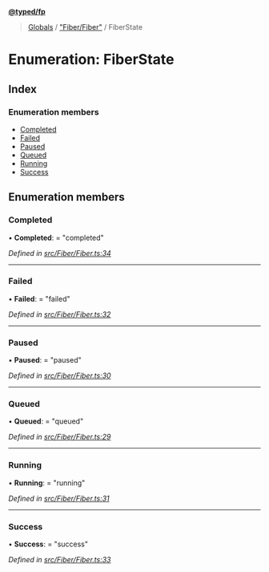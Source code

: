 **[@typed/fp](../README.md)**

> [Globals](../globals.md) / ["Fiber/Fiber"](../modules/_fiber_fiber_.md) / FiberState

# Enumeration: FiberState

## Index

### Enumeration members

* [Completed](_fiber_fiber_.fiberstate.md#completed)
* [Failed](_fiber_fiber_.fiberstate.md#failed)
* [Paused](_fiber_fiber_.fiberstate.md#paused)
* [Queued](_fiber_fiber_.fiberstate.md#queued)
* [Running](_fiber_fiber_.fiberstate.md#running)
* [Success](_fiber_fiber_.fiberstate.md#success)

## Enumeration members

### Completed

•  **Completed**:  = "completed"

*Defined in [src/Fiber/Fiber.ts:34](https://github.com/TylorS/typed-fp/blob/f27ba3e/src/Fiber/Fiber.ts#L34)*

___

### Failed

•  **Failed**:  = "failed"

*Defined in [src/Fiber/Fiber.ts:32](https://github.com/TylorS/typed-fp/blob/f27ba3e/src/Fiber/Fiber.ts#L32)*

___

### Paused

•  **Paused**:  = "paused"

*Defined in [src/Fiber/Fiber.ts:30](https://github.com/TylorS/typed-fp/blob/f27ba3e/src/Fiber/Fiber.ts#L30)*

___

### Queued

•  **Queued**:  = "queued"

*Defined in [src/Fiber/Fiber.ts:29](https://github.com/TylorS/typed-fp/blob/f27ba3e/src/Fiber/Fiber.ts#L29)*

___

### Running

•  **Running**:  = "running"

*Defined in [src/Fiber/Fiber.ts:31](https://github.com/TylorS/typed-fp/blob/f27ba3e/src/Fiber/Fiber.ts#L31)*

___

### Success

•  **Success**:  = "success"

*Defined in [src/Fiber/Fiber.ts:33](https://github.com/TylorS/typed-fp/blob/f27ba3e/src/Fiber/Fiber.ts#L33)*
